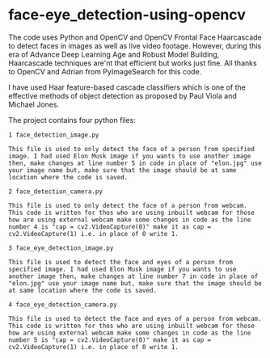 # face-eye_detection-using-opencv
The code uses Python and OpenCV and OpenCV Frontal Face Haarcascade to detect faces in images as well as live video footage. However, during this era of Advance Deep Learning Age and Robust Model Building, Haarcascade techniques are'nt that efficient but works just fine. All thanks to OpenCV and Adrian from PyImageSearch for this code.

I have used Haar feature-based cascade classifiers which is one of the effective methods of object detection as proposed by Paul Viola and Michael Jones.

The project contains four python files:

    1 face_detection_image.py

    This file is used to only detect the face of a person from specified image. I had used Elon Musk image if you wants to use another image then, make changes at line number 5 in code in place of "elon.jpg" use your image name but, make sure that the image should be at same location where the code is saved.

    2 face_detection_camera.py

    This file is used to only detect the face of a person from webcam. This code is written for thos who are using inbuilt webcam for those how are using external webcam make some changes in code as the line number 4 is "cap = cv2.VideoCapture(0)" make it as cap = cv2.VideoCapture(1) i.e. in place of 0 write 1.

    3 face_eye_detection_image.py

    This file is used to detect the face and eyes of a person from specified image. I had used Elon Musk image if you wants to use another image then, make changes at line number 7 in code in place of "elon.jpg" use your image name but, make sure that the image should be at same location where the code is saved.

    4 face_eye_detection_camera.py

    This file is used to detect the face and eyes of a person from webcam. This code is written for thos who are using inbuilt webcam for those how are using external webcam make some changes in code as the line number 5 is "cap = cv2.VideoCapture(0)" make it as cap = cv2.VideoCapture(1) i.e. in place of 0 write 1.

